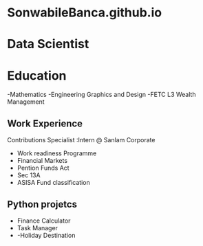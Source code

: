 # SonwabileBanca.github.io
# Data Scientist

# Education
-Mathematics
-Engineering Graphics and Design
-FETC L3 Wealth Management

## Work Experience
Contributions Specialist :Intern @ Sanlam Corporate
- Work readiness Programme
- Financial Markets
- Pention Funds Act
- Sec 13A
- ASISA Fund classification

## Python projetcs
- Finance Calculator
- Task Manager
- -Holiday Destination
